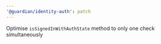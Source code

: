 ```yaml
---
'@guardian/identity-auth': patch
---
```


Optimise `isSignedInWithAuthState` method to only one check simultaneously
